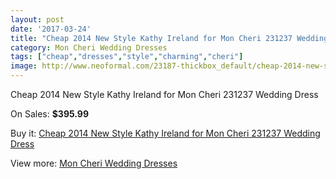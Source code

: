```yaml
---
layout: post
date: '2017-03-24'
title: "Cheap 2014 New Style Kathy Ireland for Mon Cheri 231237 Wedding Dress"
category: Mon Cheri Wedding Dresses
tags: ["cheap","dresses","style","charming","cheri"]
image: http://www.neoformal.com/23187-thickbox_default/cheap-2014-new-style-kathy-ireland-for-mon-cheri-231237-wedding-dress.jpg
---
```

Cheap 2014 New Style Kathy Ireland for Mon Cheri 231237 Wedding Dress

On Sales: **$395.99**
<a href="https://www.neoformal.com/en/mon-cheri-wedding-dresses-2014/7756-cheap-2014-new-style-kathy-ireland-for-mon-cheri-231237-wedding-dress.html"><amp-img layout="responsive" width="600" height="600" src="//www.neoformal.com/23187-thickbox_default/cheap-2014-new-style-kathy-ireland-for-mon-cheri-231237-wedding-dress.jpg" alt="Cheap 2014 New Style Kathy Ireland for Mon Cheri 231237 Wedding Dress 0" /></a>
<a href="https://www.neoformal.com/en/mon-cheri-wedding-dresses-2014/7756-cheap-2014-new-style-kathy-ireland-for-mon-cheri-231237-wedding-dress.html"><amp-img layout="responsive" width="600" height="600" src="//www.neoformal.com/23188-thickbox_default/cheap-2014-new-style-kathy-ireland-for-mon-cheri-231237-wedding-dress.jpg" alt="Cheap 2014 New Style Kathy Ireland for Mon Cheri 231237 Wedding Dress 1" /></a>

Buy it: [Cheap 2014 New Style Kathy Ireland for Mon Cheri 231237 Wedding Dress](https://www.neoformal.com/en/mon-cheri-wedding-dresses-2014/7756-cheap-2014-new-style-kathy-ireland-for-mon-cheri-231237-wedding-dress.html "Cheap 2014 New Style Kathy Ireland for Mon Cheri 231237 Wedding Dress")

View more: [Mon Cheri Wedding Dresses](https://www.neoformal.com/en/126-mon-cheri-wedding-dresses-2014 "Mon Cheri Wedding Dresses")